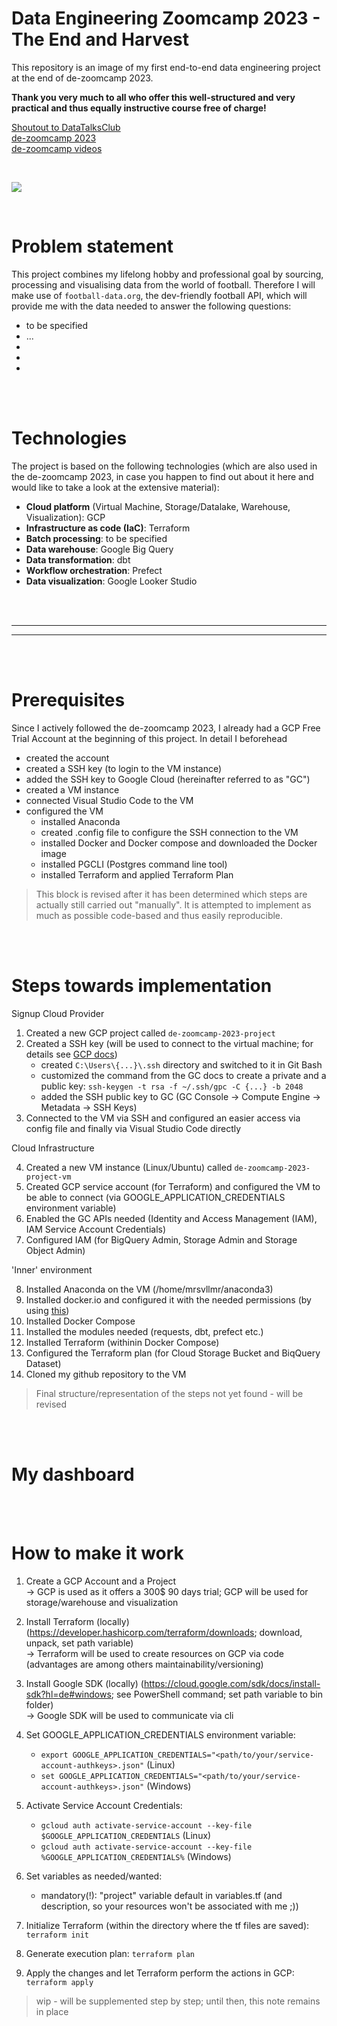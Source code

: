 # Data Engineering Zoomcamp 2023 - The End and Harvest
This repository is an image of my first end-to-end data engineering project at the end of de-zoomcamp 2023. <br>

**Thank you very much to all who offer this well-structured and very practical and thus equally instructive course free of charge!**

[Shoutout to DataTalksClub](https://www.youtube.com/@DataTalksClub) <br>
[de-zoomcamp 2023](https://www.youtube.com/watch?v=-zpVha7bw5A&list=PL3MmuxUbc_hJjEePXIdE-LVUx_1ZZjYGW) <br>
[de-zoomcamp videos](https://www.youtube.com/watch?v=-zpVha7bw5A&list=PL3MmuxUbc_hJed7dXYoJw8DoCuVHhGEQb)

<br>

![](images\BallJames-overview-1920.jpg)

<br>

# Problem statement

This project combines my lifelong hobby and professional goal by sourcing, processing and visualising data from the world of football. Therefore I will make use of ```football-data.org```, the dev-friendly football API, which will provide me with the data needed to answer the following questions:

- to be specified
- ...
- 
- 
- 

<br>
<br>

# Technologies

The project is based on the following technologies (which are also used in the de-zoomcamp 2023, in case you happen to find out about it here and would like to take a look at the extensive material):
- **Cloud platform** (Virtual Machine, Storage/Datalake, Warehouse, Visualization): GCP
- **Infrastructure as code (IaC)**: Terraform
- **Batch processing**: to be specified
- **Data warehouse**: Google Big Query
- **Data transformation**: dbt
- **Workflow orchestration**: Prefect
- **Data visualization**: Google Looker Studio

<br>
<br>

---------------------------------------------------------------------------
---------------------------------------------------------------------------

<br>
<br>

# Prerequisites

Since I actively followed the de-zoomcamp 2023, I already had a GCP Free Trial Account at the beginning of this project. In detail I beforehead
- created the account
- created a SSH key (to login to the VM instance)
- added the SSH key to Google Cloud (hereinafter referred to as "GC")
- created a VM instance
- connected Visual Studio Code to the VM
- configured the VM
    - installed Anaconda
    - created .config file to configure the SSH connection to the VM
    - installed Docker and Docker compose and downloaded the Docker image
    - installed PGCLI (Postgres command line tool)     
    - installed Terraform and applied Terraform Plan

> This block is revised after it has been determined which steps are actually still carried out "manually". It is attempted to implement as much as possible code-based and thus easily reproducible. 

<br>
<br>

# Steps towards implementation

Signup Cloud Provider

1. Created a new GCP project called ```de-zoomcamp-2023-project```
2. Created a SSH key (will be used to connect to the virtual machine; for details see [GCP docs](https://cloud.google.com/compute/docs/connect/create-ssh-keys?hl=de))
    - created ```C:\Users\{...}\.ssh``` directory and switched to it in Git Bash
    - customized the command from the GC docs to create a private and a public key: ```ssh-keygen -t rsa -f ~/.ssh/gpc -C {...} -b 2048```
    - added the SSH public key to GC (GC Console -> Compute Engine -> Metadata -> SSH Keys)
3. Connected to the VM via SSH and configured an easier access via config file and finally via Visual Studio Code directly

Cloud Infrastructure

4. Created a new VM instance (Linux/Ubuntu) called ```de-zoomcamp-2023-project-vm```
5. Created GCP service account (for Terraform) and configured the VM to be able to connect (via GOOGLE_APPLICATION_CREDENTIALS environment variable)
6. Enabled the GC APIs needed (Identity and Access Management (IAM), IAM Service Account Credentials)
7. Configured IAM (for BigQuery Admin, Storage Admin and Storage Object Admin)

'Inner' environment

8. Installed Anaconda on the VM (/home/mrsvllmr/anaconda3)
9. Installed docker.io and configured it with the needed permissions (by using [this](https://github.com/sindresorhus/guides/blob/main/docker-without-sudo.md))
10. Installed Docker Compose
11. Installed the modules needed (requests, dbt, prefect etc.)
12. Installed Terraform (withinin Docker Compose)
13. Configured the Terraform plan (for Cloud Storage Bucket and BiqQuery Dataset)
14. Cloned my github repository to the VM

> Final structure/representation of the steps not yet found - will be revised

<br>
<br>

# My dashboard

<br>
<br>

# How to make it work

1. Create a GCP Account and a Project <br>
    -> GCP is used as it offers a 300$ 90 days trial; GCP will be used for storage/warehouse and visualization

2. Install Terraform (locally) (https://developer.hashicorp.com/terraform/downloads; download, unpack, set path variable) <br>
    -> Terraform will be used to create resources on GCP via code (advantages are among others maintainability/versioning)

3. Install Google SDK (locally) (https://cloud.google.com/sdk/docs/install-sdk?hl=de#windows; see PowerShell command; set path variable to bin folder) <br>
    -> Google SDK will be used to communicate via cli

4. Set GOOGLE_APPLICATION_CREDENTIALS environment variable: 
    - ```export GOOGLE_APPLICATION_CREDENTIALS="<path/to/your/service-account-authkeys>.json"``` (Linux)
    - ```set GOOGLE_APPLICATION_CREDENTIALS="<path/to/your/service-account-authkeys>.json"``` (Windows)

5. Activate Service Account Credentials: 
    - ```gcloud auth activate-service-account --key-file $GOOGLE_APPLICATION_CREDENTIALS``` (Linux)
    - ```gcloud auth activate-service-account --key-file %GOOGLE_APPLICATION_CREDENTIALS%``` (Windows)

6. Set variables as needed/wanted:
    - mandatory(!): "project" variable default in variables.tf (and description, so your resources won't be associated with me ;))

7. Initialize Terraform (within the directory where the tf files are saved): ```terraform init```

8. Generate execution plan: ```terraform plan```

9. Apply the changes and let Terraform perform the actions in GCP: ```terraform apply```

> wip - will be supplemented step by step; until then, this note remains in place

<br>
<br>